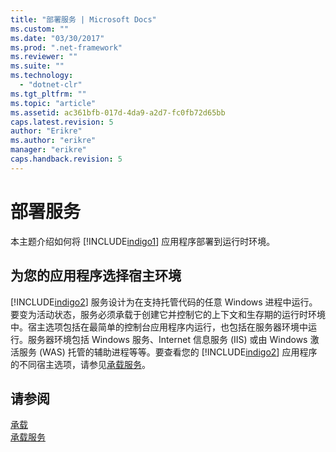 ```yaml
---
title: "部署服务 | Microsoft Docs"
ms.custom: ""
ms.date: "03/30/2017"
ms.prod: ".net-framework"
ms.reviewer: ""
ms.suite: ""
ms.technology: 
  - "dotnet-clr"
ms.tgt_pltfrm: ""
ms.topic: "article"
ms.assetid: ac361bfb-017d-4da9-a2d7-fc0fb72d65bb
caps.latest.revision: 5
author: "Erikre"
ms.author: "erikre"
manager: "erikre"
caps.handback.revision: 5
---
```

# 部署服务
本主题介绍如何将 [!INCLUDE[indigo1](../../../../includes/indigo1-md.md)] 应用程序部署到运行时环境。  
  
## 为您的应用程序选择宿主环境  
 [!INCLUDE[indigo2](../../../../includes/indigo2-md.md)] 服务设计为在支持托管代码的任意 Windows 进程中运行。要变为活动状态，服务必须承载于创建它并控制它的上下文和生存期的运行时环境中。宿主选项包括在最简单的控制台应用程序内运行，也包括在服务器环境中运行。服务器环境包括 Windows 服务、Internet 信息服务 \(IIS\) 或由 Windows 激活服务 \(WAS\) 托管的辅助进程等等。要查看您的 [!INCLUDE[indigo2](../../../../includes/indigo2-md.md)] 应用程序的不同宿主选项，请参见[承载服务](../../../../docs/framework/wcf/hosting-services.md)。  
  
## 请参阅  
 [承载](../../../../docs/framework/wcf/feature-details/hosting.md)   
 [承载服务](../../../../docs/framework/wcf/hosting-services.md)
